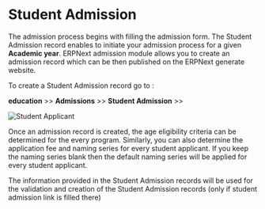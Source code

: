 <!-- add-breadcrumbs -->
# Student Admission

The admission process begins with filling the admission form. The Student Admission record enables to initiate your admission process for a given **Academic year**. ERPNext admission module allows you to create an admission record which can be then published on the ERPNext generate website.

To create a Student Admission record  go to :

**education** >> **Admissions** >> **Student Admission** >>


<img class="screenshot" alt="Student Applicant" src="{{docs_base_url}}/assets/img/education/admission/student-admission.gif">

Once an admission record is created, the age eligibility criteria can be determined for the every program. Similarly, you can also determine the application fee and naming series for every student applicant. If you keep the naming series blank then the default naming series will be applied for every student applicant.

The information provided in the Student Admission records will be used for the validation and creation of the Student Admission records (only if student admission link is filled there)